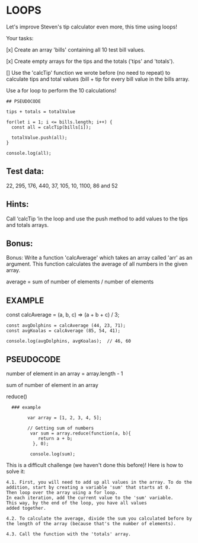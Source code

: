 # LOOPS

Let's improve Steven's tip calculator even more, this time using loops!


Your tasks:

  [x] Create an array 'bills' containing all 10 test bill values.

  [x] Create empty arrays for the tips and the totals ('tips' and 'totals').

  [] Use the 'calcTip' function we wrote before (no need to repeat) to calculate tips and total values (bill + tip for every bill value in the bills array.
  
  Use a for loop to perform the 10 calculations!


    ## PSEUDOCODE

    tips + totals = totalValue

    for(let i = 1; i <= bills.length; i++) {
      const all = calcTip(bills[i]);

      totalValue.push(all);
    }

    console.log(all);


## Test data: 

  22, 295, 176, 440, 37, 105, 10, 1100, 86 and 52
  
## Hints:
  
  Call ‘calcTip ‘in the loop and use the push method to add values to the tips and totals arrays.




  ## Bonus:


  Bonus: Write a function 'calcAverage' which takes an array called 'arr' as an argument.
  This function calculates the average of all numbers in the given array.

  average = sum of number of elements / number of elements


  ## EXAMPLE

  const calcAverage = (a, b, c) => (a + b + c) / 3;

    const avgDolphins = calcAverage (44, 23, 71);
    const avgKoalas = calcAverage (85, 54, 41);

    console.log(avgDolphins, avgKoalas);  // 46, 60


  ## PSEUDOCODE

  number of element in an array = array.length - 1

  sum of number of element in an array 

  reduce()

      ### example

            var array = [1, 2, 3, 4, 5];
    
            // Getting sum of numbers
             var sum = array.reduce(function(a, b){
                return a + b;
              }, 0);
    
             console.log(sum);



  This is a difficult challenge (we haven't done this before)! Here is how to solve it:
  
    4.1. First, you will need to add up all values in the array. To do the addition, start by creating a variable 'sum' that starts at 0.
    Then loop over the array using a for loop.
    In each iteration, add the current value to the 'sum' variable.
    This way, by the end of the loop, you have all values
    added together.

    4.2. To calculate the average, divide the sum you calculated before by the length of the array (because that's the number of elements).

    4.3. Call the function with the 'totals' array.